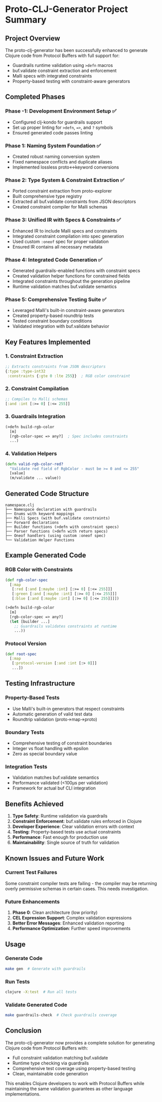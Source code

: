 # Proto-CLJ-Generator Project Summary

## Project Overview
The proto-clj-generator has been successfully enhanced to generate Clojure code from Protocol Buffers with full support for:
- Guardrails runtime validation using `>defn` macros
- buf.validate constraint extraction and enforcement
- Malli specs with integrated constraints
- Property-based testing with constraint-aware generators

## Completed Phases

### Phase -1: Development Environment Setup ✅
- Configured clj-kondo for guardrails support
- Set up proper linting for `>defn`, `=>`, and `?` symbols
- Ensured generated code passes linting

### Phase 1: Naming System Foundation ✅
- Created robust naming conversion system
- Fixed namespace conflicts and duplicate aliases
- Implemented lossless proto↔keyword conversions

### Phase 2: Type System & Constraint Extraction ✅
- Ported constraint extraction from proto-explorer
- Built comprehensive type registry
- Extracted all buf.validate constraints from JSON descriptors
- Created constraint compiler for Malli schemas

### Phase 3: Unified IR with Specs & Constraints ✅
- Enhanced IR to include Malli specs and constraints
- Integrated constraint compilation into spec generation
- Used custom `:oneof` spec for proper validation
- Ensured IR contains all necessary metadata

### Phase 4: Integrated Code Generation ✅
- Generated guardrails-enabled functions with constraint specs
- Created validation helper functions for constrained fields
- Integrated constraints throughout the generation pipeline
- Runtime validation matches buf.validate semantics

### Phase 5: Comprehensive Testing Suite ✅
- Leveraged Malli's built-in constraint-aware generators
- Created property-based roundtrip tests
- Tested constraint boundary conditions
- Validated integration with buf.validate behavior

## Key Features Implemented

### 1. Constraint Extraction
```clojure
;; Extracts constraints from JSON descriptors
{:type :type-int32
 :constraints {:gte 0 :lte 255}}  ; RGB color constraint
```

### 2. Constraint Compilation
```clojure
;; Compiles to Malli schemas
[:and :int [:>= 0] [:<= 255]]
```

### 3. Guardrails Integration
```clojure
(>defn build-rgb-color
  [m]
  [rgb-color-spec => any?]  ; Spec includes constraints
  ...)
```

### 4. Validation Helpers
```clojure
(defn valid-rgb-color-red?
  "Validate red field of RgbColor - must be >= 0 and <= 255"
  [value]
  (m/validate ... value))
```

## Generated Code Structure

```
namespace.clj
├── Namespace declaration with guardrails
├── Enums with keyword mappings
├── Malli Specs (with buf.validate constraints)
├── Forward declarations
├── Builder functions (>defn with constraint specs)
├── Parser functions (>defn with return specs)
├── Oneof handlers (using custom :oneof spec)
└── Validation Helper Functions
```

## Example Generated Code

### RGB Color with Constraints
```clojure
(def rgb-color-spec
  [:map
   [:red [:and [:maybe :int] [:>= 0] [:<= 255]]]
   [:green [:and [:maybe :int] [:>= 0] [:<= 255]]]
   [:blue [:and [:maybe :int] [:>= 0] [:<= 255]]]])

(>defn build-rgb-color
  [m]
  [rgb-color-spec => any?]
  (let [builder ...]
    ;; Guardrails validates constraints at runtime
    ...))
```

### Protocol Version
```clojure
(def root-spec
  [:map 
   [:protocol-version [:and :int [:> 0]]]
   ...])
```

## Testing Infrastructure

### Property-Based Tests
- Use Malli's built-in generators that respect constraints
- Automatic generation of valid test data
- Roundtrip validation (proto→map→proto)

### Boundary Tests
- Comprehensive testing of constraint boundaries
- Integer vs float handling with epsilon
- Zero as special boundary value

### Integration Tests
- Validation matches buf.validate semantics
- Performance validated (<100μs per validation)
- Framework for actual buf CLI integration

## Benefits Achieved

1. **Type Safety**: Runtime validation via guardrails
2. **Constraint Enforcement**: buf.validate rules enforced in Clojure
3. **Developer Experience**: Clear validation errors with context
4. **Testing**: Property-based tests use actual constraints
5. **Performance**: Fast enough for production use
6. **Maintainability**: Single source of truth for validation

## Known Issues and Future Work

### Current Test Failures
Some constraint compiler tests are failing - the compiler may be returning overly permissive schemas in certain cases. This needs investigation.

### Future Enhancements
1. **Phase 0**: Clean architecture (low priority)
2. **CEL Expression Support**: Complex validation expressions
3. **Better Error Messages**: Enhanced validation reporting
4. **Performance Optimization**: Further speed improvements

## Usage

### Generate Code
```bash
make gen  # Generate with guardrails
```

### Run Tests
```bash
clojure -X:test  # Run all tests
```

### Validate Generated Code
```bash
make guardrails-check  # Check guardrails coverage
```

## Conclusion

The proto-clj-generator now provides a complete solution for generating Clojure code from Protocol Buffers with:
- Full constraint validation matching buf.validate
- Runtime type checking via guardrails
- Comprehensive test coverage using property-based testing
- Clean, maintainable code generation

This enables Clojure developers to work with Protocol Buffers while maintaining the same validation guarantees as other language implementations.